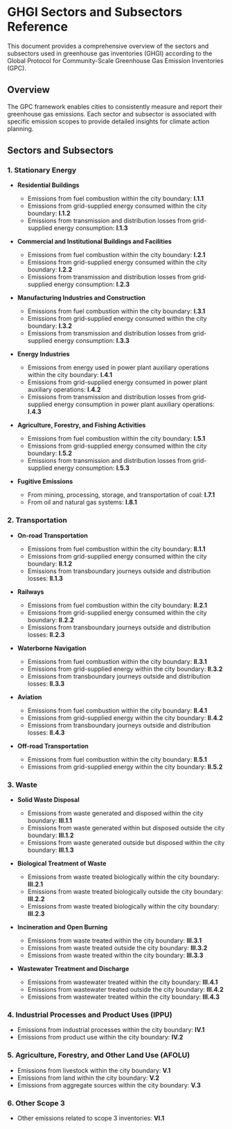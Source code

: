 # GHGI Sectors and Subsectors Reference

This document provides a comprehensive overview of the sectors and subsectors used in greenhouse gas inventories (GHGI) according to the Global Protocol for Community-Scale Greenhouse Gas Emission Inventories (GPC).

## Overview

The GPC framework enables cities to consistently measure and report their greenhouse gas emissions. Each sector and subsector is associated with specific emission scopes to provide detailed insights for climate action planning.

## Sectors and Subsectors

### 1. Stationary Energy
- **Residential Buildings**
  - Emissions from fuel combustion within the city boundary: **I.1.1**
  - Emissions from grid-supplied energy consumed within the city boundary: **I.1.2**
  - Emissions from transmission and distribution losses from grid-supplied energy consumption: **I.1.3**

- **Commercial and Institutional Buildings and Facilities**
  - Emissions from fuel combustion within the city boundary: **I.2.1**
  - Emissions from grid-supplied energy consumed within the city boundary: **I.2.2**
  - Emissions from transmission and distribution losses from grid-supplied energy consumption: **I.2.3**

- **Manufacturing Industries and Construction**
  - Emissions from fuel combustion within the city boundary: **I.3.1**
  - Emissions from grid-supplied energy consumed within the city boundary: **I.3.2**
  - Emissions from transmission and distribution losses from grid-supplied energy consumption: **I.3.3**

- **Energy Industries**
  - Emissions from energy used in power plant auxiliary operations within the city boundary: **I.4.1**
  - Emissions from grid-supplied energy consumed in power plant auxiliary operations: **I.4.2**
  - Emissions from transmission and distribution losses from grid-supplied energy consumption in power plant auxiliary operations: **I.4.3**

- **Agriculture, Forestry, and Fishing Activities**
  - Emissions from fuel combustion within the city boundary: **I.5.1**
  - Emissions from grid-supplied energy consumed within the city boundary: **I.5.2**
  - Emissions from transmission and distribution losses from grid-supplied energy consumption: **I.5.3**

- **Fugitive Emissions**
  - From mining, processing, storage, and transportation of coal: **I.7.1**
  - From oil and natural gas systems: **I.8.1**

### 2. Transportation
- **On-road Transportation**
  - Emissions from fuel combustion within the city boundary: **II.1.1**
  - Emissions from grid-supplied energy consumed within the city boundary: **II.1.2**
  - Emissions from transboundary journeys outside and distribution losses: **II.1.3**

- **Railways**
  - Emissions from fuel combustion within the city boundary: **II.2.1**
  - Emissions from grid-supplied energy consumed within the city boundary: **II.2.2**
  - Emissions from transboundary journeys outside and distribution losses: **II.2.3**

- **Waterborne Navigation**
  - Emissions from fuel combustion within the city boundary: **II.3.1**
  - Emissions from grid-supplied energy within the city boundary: **II.3.2**
  - Emissions from transboundary journeys outside and distribution losses: **II.3.3**

- **Aviation**
  - Emissions from fuel combustion within the city boundary: **II.4.1**
  - Emissions from grid-supplied energy within the city boundary: **II.4.2**
  - Emissions from transboundary journeys outside and distribution losses: **II.4.3**

- **Off-road Transportation**
  - Emissions from fuel combustion within the city boundary: **II.5.1**
  - Emissions from grid-supplied energy within the city boundary: **II.5.2**

### 3. Waste
- **Solid Waste Disposal**
  - Emissions from waste generated and disposed within the city boundary: **III.1.1**
  - Emissions from waste generated within but disposed outside the city boundary: **III.1.2**
  - Emissions from waste generated outside but disposed within the city boundary: **III.1.3**

- **Biological Treatment of Waste**
  - Emissions from waste treated biologically within the city boundary: **III.2.1**
  - Emissions from waste treated biologically outside the city boundary: **III.2.2**
  - Emissions from waste treated biologically within the city boundary: **III.2.3**

- **Incineration and Open Burning**
  - Emissions from waste treated within the city boundary: **III.3.1**
  - Emissions from waste treated outside the city boundary: **III.3.2**
  - Emissions from waste treated within the city boundary: **III.3.3**

- **Wastewater Treatment and Discharge**
  - Emissions from wastewater treated within the city boundary: **III.4.1**
  - Emissions from wastewater treated outside the city boundary: **III.4.2**
  - Emissions from wastewater treated within the city boundary: **III.4.3**

### 4. Industrial Processes and Product Uses (IPPU)
- Emissions from industrial processes within the city boundary: **IV.1**
- Emissions from product use within the city boundary: **IV.2**

### 5. Agriculture, Forestry, and Other Land Use (AFOLU)
- Emissions from livestock within the city boundary: **V.1**
- Emissions from land within the city boundary: **V.2**
- Emissions from aggregate sources within the city boundary: **V.3**

### 6. Other Scope 3
- Other emissions related to scope 3 inventories: **VI.1**